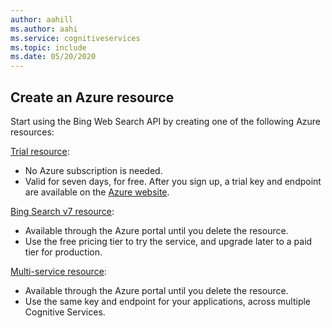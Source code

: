 ```yaml
---
author: aahill
ms.author: aahi
ms.service: cognitiveservices
ms.topic: include
ms.date: 05/20/2020
---
```


## Create an Azure resource

Start using the Bing Web Search API by creating one of the following Azure resources:

[Trial resource](https://azure.microsoft.com/try/cognitive-services/?api=bing-web-search-api):
   * No Azure subscription is needed.
   * Valid for seven days, for free. After you sign up, a trial key and endpoint are available on the [Azure website](https://azure.microsoft.com/try/cognitive-services/my-apis/).

[Bing Search v7 resource](https://ms.portal.azure.com/#create/Microsoft.CognitiveServicesBingSearch-v7):
   * Available through the Azure portal until you delete the resource.
   * Use the free pricing tier to try the service, and upgrade later to a paid tier for production.

[Multi-service resource](https://ms.portal.azure.com/#create/Microsoft.CognitiveServicesAllInOne):
   * Available through the Azure portal until you delete the resource.  
   * Use the same key and endpoint for your applications, across multiple Cognitive Services.
